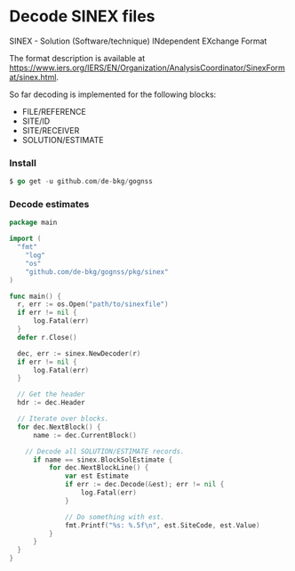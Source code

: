 # Decode SINEX files

SINEX - Solution (Software/technique) INdependent EXchange Format

The format description is available at https://www.iers.org/IERS/EN/Organization/AnalysisCoordinator/SinexFormat/sinex.html.

So far decoding is implemented for the following blocks:
- FILE/REFERENCE
- SITE/ID
- SITE/RECEIVER
- SOLUTION/ESTIMATE

### Install
```go
$ go get -u github.com/de-bkg/gognss
```

### Decode estimates
```go
package main

import (
  "fmt"
	"log"
	"os"
	"github.com/de-bkg/gognss/pkg/sinex"
)

func main() {
  r, err := os.Open("path/to/sinexfile")
  if err != nil {
	  log.Fatal(err)
  }
  defer r.Close()

  dec, err := sinex.NewDecoder(r)
  if err != nil {
	  log.Fatal(err)
  }

  // Get the header
  hdr := dec.Header

  // Iterate over blocks.
  for dec.NextBlock() {
	  name := dec.CurrentBlock()

    // Decode all SOLUTION/ESTIMATE records.
	  if name == sinex.BlockSolEstimate {
		  for dec.NextBlockLine() {
			  var est Estimate
			  if err := dec.Decode(&est); err != nil {
				  log.Fatal(err)
			  }

			  // Do something with est.
			  fmt.Printf("%s: %.5f\n", est.SiteCode, est.Value)
		  }
	  }
  }
}
```